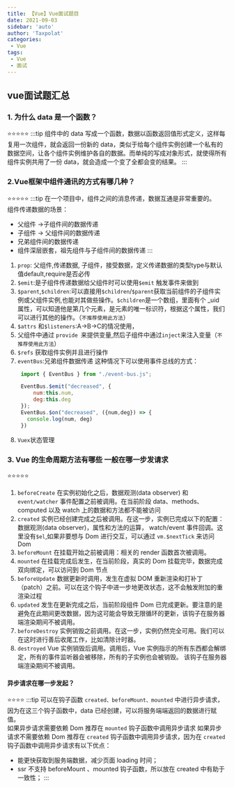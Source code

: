 ```yaml
---
title: 【Vue】Vue面试题目
date: 2021-09-03
sidebar: 'auto'
author: 'Taxpolat'
categories:
 - Vue
tags:
 - Vue
 - 面试
---
```


##  vue面试题汇总

### 1. 为什么 data 是一个函数？   
:star::star::star::star::star:
:::tip
组件中的 data 写成一个函数，数据以函数返回值形式定义，这样每复用一次组件，就会返回一份新的 data，类似于给每个组件实例创建一个私有的数据空间，让各个组件实例维护各自的数据。而单纯的写成对象形式，就使得所有组件实例共用了一份 data，就会造成一个变了全都会变的结果。
:::
### 2.Vue框架中组件通讯的方式有哪几种？   
:star::star::star::star::star:
:::tip
在一个项目中，组件之间的消息传递，数据互通是非常重要的。   
组件传递数据的场景：
- 父组件 ->子组件间的数据传递
- 子组件 -> 父组件间的数据传递
- 兄弟组件间的数据传递
- 组件深层嵌套，祖先组件与子组件间的数据传递
:::
1. `prop`: 父组件,传递数据, 子组件，接受数据，定义传递数据的类型type与默认值default,require是否必传
2. `$emit`:是子组件传递数据给父组件时可以使用`$emit` 触发事件来做到
3. `$parent`,`$children`:可以直接用`$children`/`$parent`获取当前组件的子组件实例或父组件实例,也能对其做些操作。`$children`是一个数组，里面有个 _uid 属性，可以知道他是第几个元素，是元素的唯一标识符，根据这个属性，我们可以进行其他的操作。（`不推荐使用此方法`）
4. `$attrs` 和`$listeners`:A->B->C的情况使用，
5. 父组件中通过 `provide `来提供变量,然后子组件中通过`inject`来注入变量（`不推荐使用此方法`）
6. `$refs` 获取组件实例并且进行操作
7. `eventBus`:兄弟组件数据传递 这种情况下可以使用事件总线的方式：
   ``` js
    import { EventBus } from "./event-bus.js";

    EventBus.$emit("decreased", {
        num:this.num,
        deg:this.deg
    });
    EventBus.$on("decreased", ({num,deg}) => {
      console.log(num, deg)
    })
   ```
8. `Vuex`状态管理

### 3. Vue 的生命周期方法有哪些 一般在哪一步发请求
:star::star::star::star::star:

1. `beforeCreate` 在实例初始化之后，数据观测(data observer) 和 `event/watcher` 事件配置之前被调用。在当前阶段 data、methods、computed 以及 watch 上的数据和方法都不能被访问
2. `created` 实例已经创建完成之后被调用。在这一步，实例已完成以下的配置：数据观测(data observer)，属性和方法的运算， watch/event 事件回调。这里没有`$el`,如果非要想与 Dom 进行交互，可以通过 `vm.$nextTick` 来访问 Dom
3. `beforeMount` 在挂载开始之前被调用：相关的 render 函数首次被调用。
4. `mounted` 在挂载完成后发生，在当前阶段，真实的 Dom 挂载完毕，数据完成双向绑定，可以访问到 Dom 节点
5. `beforeUpdate` 数据更新时调用，发生在虚拟 DOM 重新渲染和打补丁（patch）之前。可以在这个钩子中进一步地更改状态，这不会触发附加的重渲染过程
6. `updated` 发生在更新完成之后，当前阶段组件 Dom 已完成更新。要注意的是避免在此期间更改数据，因为这可能会导致无限循环的更新，该钩子在服务器端渲染期间不被调用。
7. `beforeDestroy` 实例销毁之前调用。在这一步，实例仍然完全可用。我们可以在这时进行善后收尾工作，比如清除计时器。
8. `destroyed` Vue 实例销毁后调用。调用后，Vue 实例指示的所有东西都会解绑定，所有的事件监听器会被移除，所有的子实例也会被销毁。 该钩子在服务器端渲染期间不被调用。
#### 异步请求在哪一步发起？   
:star::star::star::star:
:::tip
可以在钩子函数 `created、beforeMount、mounted` 中进行异步请求，因为在这三个钩子函数中，data 已经创建，可以将服务端端返回的数据进行赋值。   
如果异步请求需要依赖 Dom 推荐在 `mounted` 钩子函数中调用异步请求
如果异步请求不需要依赖 Dom 推荐在 `created` 钩子函数中调用异步请求，因为在 `created` 钩子函数中调用异步请求有以下优点：
- 能更快获取到服务端数据，减少页面  loading 时间；
- ssr  不支持 beforeMount 、mounted 钩子函数，所以放在 created 中有助于一致性；
:::




 
<!-- # 1.vue中，app是如何适配的

(1)rem 布局

对于只需要适配少部分手机设备，且分辨率对页面影响不大的，使用px即可；对于需要适配各种移动设备，使用rem，例如只需要适配iPhone和iPad等分辨率差别比较挺大的设备

 若没有在根元素（html字体）指定参照值，那浏览器默认1rem就是16px,若指定值，则1rem就是指定值（html设置为62.5%或者10px时会失效，是因为小于12px或者75%的字体大小不支持换算，这可能与有些浏览器不支持12px以下的大小有关）。所以，使用rem单位，html的字体默认字体大小必须设置为12px或以上。若小于12px则浏览器换算时自动默认字体为12px

(2)lib-flexible 插件实现

# 2.computed和watch的区别?什么时候用computed 什么时候用watch 比较合适？

​	**computed计算属性，也就是依赖某个值或者props通过计算得来数据；**

​		1）变量不在 data中定义，而是定义在computed中，写法跟写方法一样，有返回值。函数名直接在页面模板中渲染，不加小括号

​		2）根据传入的变量的变化 进行结果的更新。

​		3）计算属性基于响应式依赖进行缓存。如其中的任意一个值未发生变化，它调用的就是上一次计算缓存的数据，因此提高了程序的性能。而methods中每调用一次就会重新计算一次，为了进行不必要的资源消耗，选择用计算属性。

​	**watch监听器，可以监听某一个数据，然后执行相应的操作；**

​		1）计算属性的时候 初始化的时候就可以被监听到并且计算 但是watch是发生改变的时候才会触发。

​		2）当有一些数据需要随着其它数据变动而变动时，或者当需要在数据变化时执行异步或开销较大的操作时，使用 watch。

​	总结：

​		1）计算属性变量在computed中定义，属性监听在data中定义。

​		2）计算属性是声明式的描述一个值依赖了其他值，依赖的值改变后重新计算结果更新DOM。属性监听的是定义的变量，当定义的值发生变化时，执行相对应的函数。

​		     当多个属性影响一个属性的时候，建议用computed;当一个值发生变化之后，会引起一系列的操作，这种情况就适合用watch；

# 3.v-for中的key是用来做什么的，不使用的话会造成什么/v-for中的key的理解？

需要使用key来给每个节点做一个唯一标识，Diff算法就可以正确的识别此节点,主要是为了高效的更新虚拟DOM。另外vue中在使用相同标签名元素的过渡切换时，也会使用到key属性，其目的也是为了让vue可以区分它们，否则vue只会替换其内部属性而不会触发过渡效果

# 4.VUE双向绑定的原理

vue 双向数据绑定是通过数据劫持结合发布订阅模式的方式来实现的，也就是说数据和视图同步，数据发生变化，视图跟着变化，视图变化，数据也随之发生改变

# 5.如何理解MVVM模式 -->